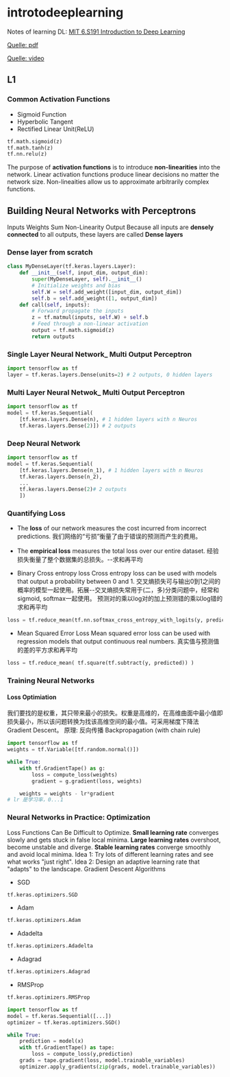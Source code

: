 # introtodeeplearning
Notes of learning DL: [MIT 6.S191 Introduction to Deep Learning](http://introtodeeplearning.com/)

[Quelle: pdf](http://introtodeeplearning.com/slides/6S191_MIT_DeepLearning_L1.pdf)

[Quelle: video](https://www.youtube.com/watch?v=njKP3FqW3Sk&list=PLtBw6njQRU-rwp5__7C0oIVt26ZgjG9NI&index=1)

## L1
### Common Activation Functions
* Sigmoid Function
* Hyperbolic Tangent
* Rectified Linear Unit(ReLU)
```python
tf.math.sigmoid(z)
tf.math.tanh(z)
tf.nn.relu(z)
```
The purpose of **activation functions** is to introduce **non-linearities** into the network. Linear activation functions produce linear decisions no matter the network size. Non-lineaities allow us to approximate arbitrarily complex functions.
## Building Neural Networks with Perceptrons
 Inputs Weights Sum Non-Linearity Output
Because all inputs are **densely connected** to all outputs, these layers are called **Dense layers**
### Dense layer from scratch

```python
class MyDenseLayer(tf.keras.layers.Layer):
	def __init__(self, input_dim, output_dim):
		super(MyDenseLayer, self).__init__()
		# Initialize weights and bias
		self.W = self.add_weight([input_dim, output_dim])
		self.b = self.add_weight([1, output_dim])
	def call(self, inputs):
		# Forward propagate the inputs
		z = tf.matmul(inputs, self.W) + self.b
		# Feed through a non-linear activation
		output = tf.math.sigmoid(z)
		return outputs
```
### Single Layer Neural Network_ Multi Output Perceptron
```python
import tensorflow as tf
layer = tf.keras.layers.Dense(units=2) # 2 outputs, 0 hidden layers
```
### Multi Layer Neural Netwok_ Multi Output Perceptron
```python
import tensorflow as tf
model = tf.keras.Sequential(
	[tf.keras.layers.Dense(n), # 1 hidden layers with n Neuros
	tf.keras.layers.Dense(2)]) # 2 outputs
```
### Deep Neural Network
```python
import tensorflow as tf
model = tf.keras.Sequential(
	[tf.keras.layers.Dense(n_1), # 1 hidden layers with n Neuros
	tf.keras.layers.Dense(n_2),
	...
	tf.keras.layers.Dense(2)# 2 outputs
	]) 
```
### Quantifying Loss
* The **loss** of our network measures the cost incurred from incorrect predictions. 
我们网络的“亏损”衡量了由于错误的预测而产生的费用。

* The **empirical loss** measures the total loss over our entire dataset.
经验损失衡量了整个数据集的总损失。--求和再平均

* Binary Cross entropy loss
Cross entropy loss can be used with models that output a probability between 0 and 1.
交叉熵损失可与输出0到1之间的概率的模型一起使用。拓展--交叉熵损失常用于(二，多)分类问题中，经常和sigmoid, softmax一起使用。
预测对的乘以log对的加上预测错的乘以log错的 求和再平均
```python
loss = tf.reduce_mean(tf.nn.softmax_cross_entropy_with_logits(y, predicted))
```
* Mean Squared Error Loss
Mean squared error loss can be used with regression models that output continuous real numbers. 真实值与预测值的差的平方求和再平均
```python
loss = tf.reduce_mean( tf.square(tf.subtract(y, predicted)) ) 
```

### Training Neural Networks
#### Loss Optimiation
我们要找的是权重，其只带来最小的损失。权重是高维的，在高维曲面中最小值即损失最小，所以该问题转换为找该高维空间的最小值。可采用梯度下降法Gradient Descent。 原理: 反向传播 Backpropagation (with chain rule)
```python
import tensorflow as tf
weights = tf.Variable([tf.random.normal()])

while True:
	with tf.GradientTape() as g:
		loss = compute_loss(weights)
		gradient = g.gradient(loss, weights)

	weights = weights - lr*gradient
# lr 是学习率，0...1
```
### Neural Networks in Practice: Optimization
Loss Functions Can Be Difficult to Optimize. **Small learning rate** converges slowly and gets stuck in false local minima. **Large learning rates** overshoot, become unstable and diverge. **Stable learning rates** converge smoothly and avoid local minima.
Idea 1: Try lots of different learning rates and see what works "just right".
Idea 2: Design an adaptive learning rate that "adapts" to the landscape.
Gradient Descent Algorithms
* SGD 		
```python
tf.keras.optimizers.SGD
```
* Adam
```python		
tf.keras.optimizers.Adam
```
* Adadelta	
```python
tf.keras.optimizers.Adadelta
```
* Adagrad	
```python
tf.keras.optimizers.Adagrad
```
* RMSProp	
```python
tf.keras.optimizers.RMSProp
```

```python
import tensorflow as tf
model = tf.keras.Sequential([...])
optimizer = tf.keras.optimizers.SGD()

while True:
	prediction = model(x)
	with tf.GradientTape() as tape:
		loss = compute_loss(y,prediction)
	grads = tape.gradient(loss, model.trainable_variables)
	optimizer.apply_gradients(zip(grads, model.trainable_variables))

```
